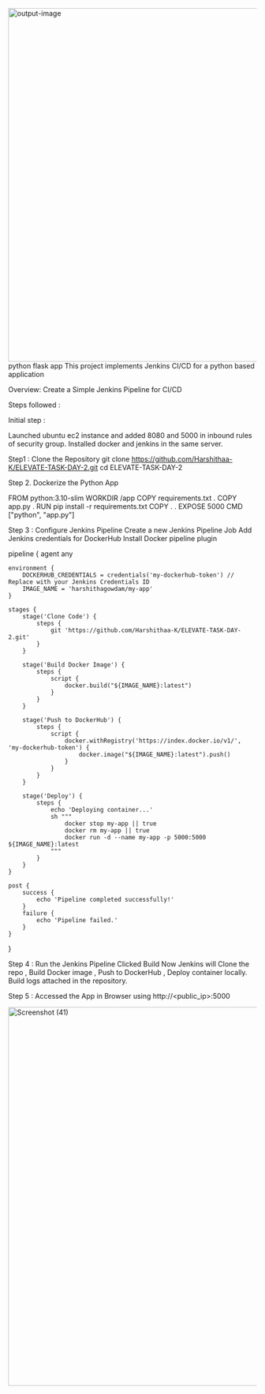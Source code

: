 <img width="1362" height="717" alt="output-image" src="https://github.com/user-attachments/assets/7eeea8e8-38ae-449a-bad9-e7ef83555923" />
python flask app
This project implements Jenkins CI/CD for a python based application

Overview:
Create a Simple Jenkins Pipeline for CI/CD

Steps followed :

Initial step :

Launched ubuntu ec2 instance and added 8080 and 5000 in inbound rules of security group.
Installed docker and jenkins in the same server.

Step1 : Clone the Repository
git clone https://github.com/Harshithaa-K/ELEVATE-TASK-DAY-2.git
cd ELEVATE-TASK-DAY-2

Step 2. Dockerize the Python App

FROM python:3.10-slim
WORKDIR /app
COPY requirements.txt .
COPY app.py .
RUN pip install -r requirements.txt
COPY . .
EXPOSE 5000
CMD ["python", "app.py"]

Step 3 : Configure Jenkins Pipeline
Create a new Jenkins Pipeline Job
Add Jenkins credentials for DockerHub 
Install Docker pipeline plugin

pipeline {
    agent any

    environment {
        DOCKERHUB_CREDENTIALS = credentials('my-dockerhub-token') // Replace with your Jenkins Credentials ID
        IMAGE_NAME = 'harshithagowdam/my-app'
    }

    stages {
        stage('Clone Code') {
            steps {
                git 'https://github.com/Harshithaa-K/ELEVATE-TASK-DAY-2.git'
            }
        }

        stage('Build Docker Image') {
            steps {
                script {
                    docker.build("${IMAGE_NAME}:latest")
                }
            }
        }

        stage('Push to DockerHub') {
            steps {
                script {
                    docker.withRegistry('https://index.docker.io/v1/', 'my-dockerhub-token') {
                        docker.image("${IMAGE_NAME}:latest").push()
                    }
                }
            }
        }

        stage('Deploy') {
            steps {
                echo 'Deploying container...'
                sh """
                    docker stop my-app || true
                    docker rm my-app || true
                    docker run -d --name my-app -p 5000:5000 ${IMAGE_NAME}:latest
                """
            }
        }
    }

    post {
        success {
            echo 'Pipeline completed successfully!'
        }
        failure {
            echo 'Pipeline failed.'
        }
    }
}

Step 4 :
Run the Jenkins Pipeline
Clicked Build Now
Jenkins will Clone the repo , Build Docker image , Push to DockerHub , Deploy container locally.
Build logs attached in the repository.

Step 5 :
Accessed the App in Browser using http://<public_ip>:5000


<img width="1366" height="768" alt="Screenshot (41)" src="https://github.com/user-attachments/assets/793dca07-764c-455a-84a6-53cd99cda903" />






